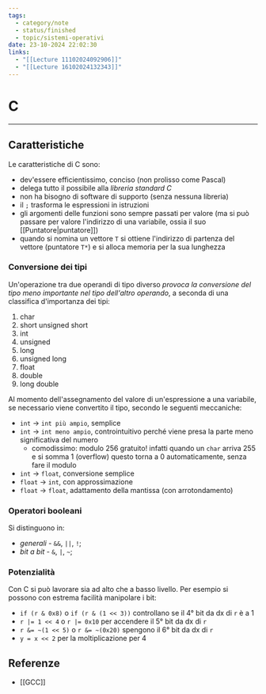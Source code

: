 ```yaml
---
tags:
  - category/note
  - status/finished
  - topic/sistemi-operativi
date: 23-10-2024 22:02:30
links:
  - "[[Lecture 11102024092906]]"
  - "[[Lecture 16102024132343]]"
---
```

# C
---
## Caratteristiche
Le caratteristiche di C sono:
- dev'essere efficientissimo, conciso (non prolisso come Pascal)
- delega tutto il possibile alla _libreria standard C_
- non ha bisogno di software di supporto (senza nessuna libreria)
- il `;` trasforma le espressioni in istruzioni
- gli argomenti delle funzioni sono sempre passati per valore (ma si può passare per valore l'indirizzo di una variabile, ossia il suo [[Puntatore|puntatore]])
- quando si nomina un vettore `T` si ottiene l'indirizzo di partenza del vettore (puntatore `T*`) e si alloca memoria per la sua lunghezza

### Conversione dei tipi
Un'operazione tra due operandi di tipo diverso _provoca la conversione del tipo meno importante nel tipo dell'altro operando_, a seconda di una classifica d'importanza dei tipi:
1. char
2. short unsigned short
3. int
4. unsigned
5. long
6. unsigned long
7. float
8. double
9. long double

Al momento dell'assegnamento del valore di un'espressione a una variabile, se necessario viene convertito il tipo, secondo le seguenti meccaniche:
- `int` -> `int più ampio`, semplice
- `int` -> `int meno ampio`, controintuitivo perché viene presa la parte meno significativa del numero
	- comodissimo: modulo 256 gratuito! infatti quando un `char` arriva 255 e si somma 1 (overflow) questo torna a 0 automaticamente, senza fare il modulo
- `int` -> `float`, conversione semplice
- `float` -> `int`, con approssimazione
- `float` -> `float`, adattamento della mantissa (con arrotondamento)

### Operatori booleani
Si distinguono in:
- _generali_ - `&&`, `||`, `!`;
- _bit a bit_ - `&`, `|`, `~`;

### Potenzialità
Con C si può lavorare sia ad alto che a basso livello. Per esempio si possono con estrema facilità manipolare i bit:
-  `if (r & 0x8)` o `if (r & (1 << 3))` controllano se il 4° bit da dx di `r` è a 1
- `r |= 1 << 4` o `r |= 0x10` per accendere il 5° bit da dx di `r`
- `r &= ~(1 << 5)` o `r &= ~(0x20)` spengono il 6° bit da dx di `r`
- `y = x << 2` per la moltiplicazione per 4

## Referenze
- [[GCC]]